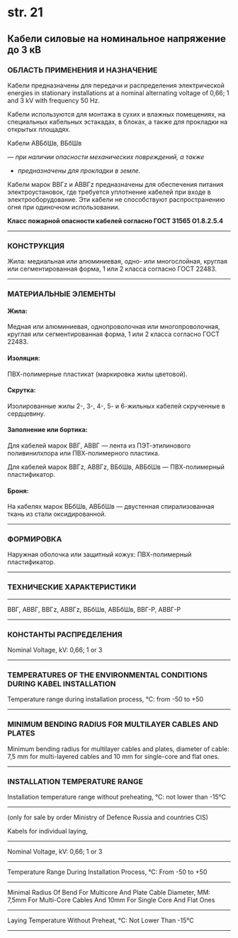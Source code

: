 # str. 21

## Кабели силовые на номинальное напряжение до 3 кВ

### ОБЛАСТЬ ПРИМЕНЕНИЯ И НАЗНА́ЧЕНИЕ

Кабели предназначены для передачи и распределения электрической 
energies in stationary installations at a nominal alternating voltage of 0,66; 1 and 3 kV with frequency 50 Hz.

Кабели используются для монтажа в сухих и влажных помещениях, на специальных кабельных эстакадах, в блоках, а также для прокладки на открытых площадях. 

Кабели АВБбШв, ВБбШв

<em>— при наличии опасности механических повреждений, а также  
* предназначены для прокладки в земле.</em>

Кабели марок ВВГz и АВВГz предназначены для обеспечения питания электроустановок, где требуется уплотнение кабелей при входе в электрооборудование. Эти кабели не способствуют распространению огня при одиночном использовании.

**Класс пожарной опасности кабелей согласно ГОСТ 31565 О1.8.2.5.4**

---

### **КОНСТРУКЦИЯ**

Жила: медиальная или алюминиевая, одно- или многослойная, круглая или сегментированная форма, 1 или 2 класса согласно ГОСТ 22483.

---  

### **МАТЕРИАЛЬНЫЕ ЭЛЕМЕНТЫ**

#### Жила:

Медная или алюминиевая, однопроволочная или многопроволочная, круглая или сегментированная форма, 1 или 2 класса согласно ГОСТ 22483.

#### Изоляция:
ПВХ-полимерные пластикат (маркировка жилы цветовой).

#### Скрутка:
Изолированные жилы 2-, 3-, 4-, 5- и 6-жильных кабелей скрученные в сердцевину.

#### Заполнение или бортика:
Для кабелей марок ВВГ, АВВГ — лента из ПЭТ-этилинового поливинилхлора или ПВХ-полимерного пластика.

Для кабелей марок ВВГz, АВВГz, ВБбШв, АВБбШв — ПВХ-полимерный пластификатор.

#### Броня:
На кабелях марок ВБбШв, АВБбШв — двустенная спирализованная ткань из стали оксидированной.

---

### **ФОРМИРОВКА**

Наружная оболочка или защитный кожух: ПВХ-полимерный пластификатор.

---

### **ТЕХНИЧЕСКИЕ ХАРАКТЕРИСТИКИ**
---
ВВГ, АВВГ, ВВГz, АВВГz, ВБбШв, АВБбШв, ВВГ-P, АВВГ-P

---

### **КОНСТАНТЫ РАСПРЕДЕЛЕНИЯ**

Nominal Voltage, kV: 0,66; 1 or 3

---

### **TEMPERATURES OF THE ENVIRONMENTAL CONDITIONS DURING KABEL INSTALLATION**

Temperature range during installation process, °C: from -50 to +50

---

### **MINIMUM BENDING RADIUS FOR MULTILAYER CABLES AND PLATES**

Minimum bending radius for multilayer cables and plates, diameter of cable: 7,5 mm for multi-layered cables and 10 mm for single-core and flat ones.

---

### **INSTALLATION TEMPERATURE RANGE**

Installation temperature range without preheating, °C: not lower than -15°C

---

(only for sale by order Ministry of Defence Russia and countries CIS)

Kabels for individual laying,

---

Nominal Voltage, kV: 0,66; 1 or 3

---

Temperature Range During Installation Process, °C: From -50 to +50

---

Minimal Radius Of Bend For Multicore And Plate Cable Diameter, MM: 7,5mm For Multi-Core Cables And 10mm For Single Core And Flat Ones

---

Laying Temperature Without Preheat, °C: Not Lower Than -15°C

---
